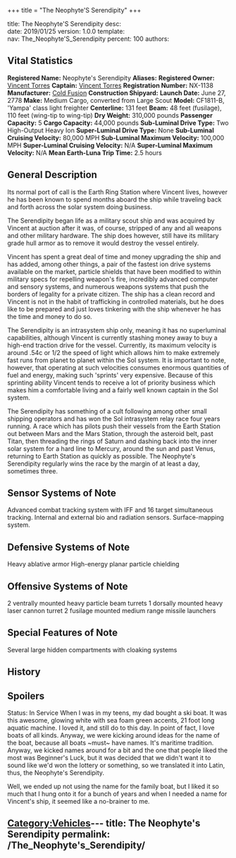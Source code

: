 +++
title = "The Neophyte'S Serendipity"
+++

title:		The Neophyte'S Serendipity
desc:		
date:		2019/01/25
version:	1.0.0
template:	
nav:		The_Neophyte'S_Serendipity
percent:	100
authors:	
## Vital Statistics

**Registered Name:** Neophyte's Serendipity
**Aliases:**
**Registered Owner:** [Vincent Torres](Vincent_Torres "wikilink")
**Captain:** [Vincent Torres](Vincent_Torres "wikilink")
**Registration Number:** NX-1138
**Manufacturer:** [Cold Fusion](Cold_Fusion "wikilink")
**Construction Shipyard:**
**Launch Date:** June 27, 2778
**Make:** Medium Cargo, converted from Large Scout
**Model:** CF1811-B, 'Yampa' class light freighter
**Centerline:** 131 feet
**Beam:** 48 feet (fusilage), 110 feet (wing-tip to wing-tip)
**Dry Weight:** 310,000 pounds
**Passenger Capacity:** 5
**Cargo Capacity:** 44,000 pounds
**Sub-Luminal Drive Type:** Two High-Output Heavy Ion
**Super-Luminal Drive Type:** None
**Sub-Luminal Cruising Velocity:** 80,000 MPH
**Sub-Luminal Maximum Velocity:** 100,000 MPH
**Super-Luminal Cruising Velocity:** N/A
**Super-Luminal Maximum Velocity:** N/A
**Mean Earth-Luna Trip Time:** 2.5 hours

## General Description

Its normal port of call is the Earth Ring Station where Vincent lives,
however he has been known to spend months aboard the ship while
traveling back and forth across the solar system doing business.

The Serendipity began life as a military scout ship and was acquired by
Vincent at auction after it was, of course, stripped of any and all
weapons and other military hardware. The ship does however, still have
its military grade hull armor as to remove it would destroy the vessel
entirely.

Vincent has spent a great deal of time and money upgrading the ship and
has added, among other things, a pair of the fastest ion drive systems
available on the market, particle shields that have been modified to
within military specs for repelling weapon's fire, incredibly advanced
computer and sensory systems, and numerous weapons systems that push the
borders of legality for a private citizen. The ship has a clean record
and Vincent is not in the habit of trafficking in controlled materials,
but he does like to be prepared and just loves tinkering with the ship
whenever he has the time and money to do so.

The Serendipity is an intrasystem ship only, meaning it has no
superluminal capabilities, although Vincent is currently stashing money
away to buy a high-end traction drive for the vessel. Currently, its
maximum velocity is around .54c or 1/2 the speed of light which allows
him to make extremely fast runs from planet to planet within the Sol
system. It is important to note, however, that operating at such
velocities consumes enormous quantities of fuel and energy, making such
'sprints' very expensive. Because of this sprinting ability Vincent
tends to receive a lot of priority business which makes him a
comfortable living and a fairly well known captain in the Sol system.

The Serendipity has something of a cult following among other small
shipping operators and has won the Sol intrasystem relay race four years
running. A race which has pilots push their vessels from the Earth
Station out between Mars and the Mars Station, through the asteroid
belt, past Titan, then threading the rings of Saturn and dashing back
into the inner solar system for a hard line to Mercury, around the sun
and past Venus, returning to Earth Station as quickly as possible. The
Neophyte's Serendipity regularly wins the race by the margin of at least
a day, sometimes three.

## Sensor Systems of Note

Advanced combat tracking system with IFF and 16 target simultaneous
tracking. Internal and external bio and radiation sensors.
Surface-mapping system.

## Defensive Systems of Note

Heavy ablative armor High-energy planar particle chielding

## Offensive Systems of Note

2 ventrally mounted heavy particle beam turrets 1 dorsally mounted heavy
laser cannon turret 2 fusilage mounted medium range missile launchers

## Special Features of Note

Several large hidden compartments with cloaking systems

## History

## Spoilers

<spoiler text="Status">Status: In Service</spoiler>
<spoiler text="What's in a Name?">When I was in my teens, my dad bought
a ski boat. It was this awesome, glowing white with sea foam green
accents, 21 foot long aquatic machine. I loved it, and still do to this
day. In point of fact, I love boats of all kinds. Anyway, we were
kicking around ideas for the name of the boat, because all boats
\~must\~ have names. It's maritime tradition. Anyway, we kicked names
around for a bit and the one that people liked the most was Beginner's
Luck, but it was decided that we didn't want it to sound like we'd won
the lottery or something, so we translated it into Latin, thus, the
Neophyte's Serendipity.

Well, we ended up not using the name for the family boat, but I liked it
so much that I hung onto it for a bunch of years and when I needed a
name for Vincent's ship, it seemed like a no-brainer to me.</spoiler>

[Category:Vehicles](Category:Vehicles "wikilink")---
title: The Neophyte's Serendipity
permalink: /The_Neophyte's_Serendipity/
---

